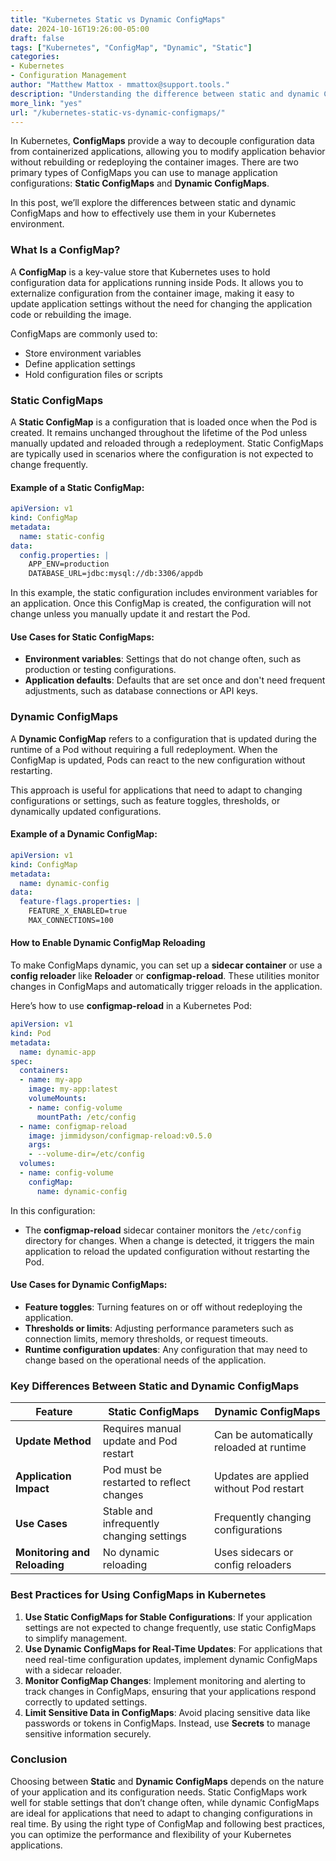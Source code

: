 ```yaml
---
title: "Kubernetes Static vs Dynamic ConfigMaps"  
date: 2024-10-16T19:26:00-05:00  
draft: false  
tags: ["Kubernetes", "ConfigMap", "Dynamic", "Static"]  
categories:  
- Kubernetes  
- Configuration Management  
author: "Matthew Mattox - mmattox@support.tools."  
description: "Understanding the difference between static and dynamic ConfigMaps in Kubernetes and how to use them effectively for managing application configurations."  
more_link: "yes"  
url: "/kubernetes-static-vs-dynamic-configmaps/"  
---
```


In Kubernetes, **ConfigMaps** provide a way to decouple configuration data from containerized applications, allowing you to modify application behavior without rebuilding or redeploying the container images. There are two primary types of ConfigMaps you can use to manage application configurations: **Static ConfigMaps** and **Dynamic ConfigMaps**.

In this post, we’ll explore the differences between static and dynamic ConfigMaps and how to effectively use them in your Kubernetes environment.

<!--more-->

### What Is a ConfigMap?

A **ConfigMap** is a key-value store that Kubernetes uses to hold configuration data for applications running inside Pods. It allows you to externalize configuration from the container image, making it easy to update application settings without the need for changing the application code or rebuilding the image.

ConfigMaps are commonly used to:
- Store environment variables
- Define application settings
- Hold configuration files or scripts

### Static ConfigMaps

A **Static ConfigMap** is a configuration that is loaded once when the Pod is created. It remains unchanged throughout the lifetime of the Pod unless manually updated and reloaded through a redeployment. Static ConfigMaps are typically used in scenarios where the configuration is not expected to change frequently.

#### Example of a Static ConfigMap:

```yaml
apiVersion: v1
kind: ConfigMap
metadata:
  name: static-config
data:
  config.properties: |
    APP_ENV=production
    DATABASE_URL=jdbc:mysql://db:3306/appdb
```

In this example, the static configuration includes environment variables for an application. Once this ConfigMap is created, the configuration will not change unless you manually update it and restart the Pod.

#### Use Cases for Static ConfigMaps:
- **Environment variables**: Settings that do not change often, such as production or testing configurations.
- **Application defaults**: Defaults that are set once and don't need frequent adjustments, such as database connections or API keys.

### Dynamic ConfigMaps

A **Dynamic ConfigMap** refers to a configuration that is updated during the runtime of a Pod without requiring a full redeployment. When the ConfigMap is updated, Pods can react to the new configuration without restarting.

This approach is useful for applications that need to adapt to changing configurations or settings, such as feature toggles, thresholds, or dynamically updated configurations.

#### Example of a Dynamic ConfigMap:

```yaml
apiVersion: v1
kind: ConfigMap
metadata:
  name: dynamic-config
data:
  feature-flags.properties: |
    FEATURE_X_ENABLED=true
    MAX_CONNECTIONS=100
```

#### How to Enable Dynamic ConfigMap Reloading

To make ConfigMaps dynamic, you can set up a **sidecar container** or use a **config reloader** like **Reloader** or **configmap-reload**. These utilities monitor changes in ConfigMaps and automatically trigger reloads in the application.

Here’s how to use **configmap-reload** in a Kubernetes Pod:

```yaml
apiVersion: v1
kind: Pod
metadata:
  name: dynamic-app
spec:
  containers:
  - name: my-app
    image: my-app:latest
    volumeMounts:
    - name: config-volume
      mountPath: /etc/config
  - name: configmap-reload
    image: jimmidyson/configmap-reload:v0.5.0
    args:
    - --volume-dir=/etc/config
  volumes:
  - name: config-volume
    configMap:
      name: dynamic-config
```

In this configuration:
- The **configmap-reload** sidecar container monitors the `/etc/config` directory for changes. When a change is detected, it triggers the main application to reload the updated configuration without restarting the Pod.

#### Use Cases for Dynamic ConfigMaps:
- **Feature toggles**: Turning features on or off without redeploying the application.
- **Thresholds or limits**: Adjusting performance parameters such as connection limits, memory thresholds, or request timeouts.
- **Runtime configuration updates**: Any configuration that may need to change based on the operational needs of the application.

### Key Differences Between Static and Dynamic ConfigMaps

| **Feature**                 | **Static ConfigMaps**                    | **Dynamic ConfigMaps**                  |
|-----------------------------|------------------------------------------|-----------------------------------------|
| **Update Method**            | Requires manual update and Pod restart   | Can be automatically reloaded at runtime|
| **Application Impact**       | Pod must be restarted to reflect changes | Updates are applied without Pod restart |
| **Use Cases**                | Stable and infrequently changing settings| Frequently changing configurations      |
| **Monitoring and Reloading** | No dynamic reloading                     | Uses sidecars or config reloaders       |

### Best Practices for Using ConfigMaps in Kubernetes

1. **Use Static ConfigMaps for Stable Configurations**: If your application settings are not expected to change frequently, use static ConfigMaps to simplify management.
2. **Use Dynamic ConfigMaps for Real-Time Updates**: For applications that need real-time configuration updates, implement dynamic ConfigMaps with a sidecar reloader.
3. **Monitor ConfigMap Changes**: Implement monitoring and alerting to track changes in ConfigMaps, ensuring that your applications respond correctly to updated settings.
4. **Limit Sensitive Data in ConfigMaps**: Avoid placing sensitive data like passwords or tokens in ConfigMaps. Instead, use **Secrets** to manage sensitive information securely.

### Conclusion

Choosing between **Static** and **Dynamic ConfigMaps** depends on the nature of your application and its configuration needs. Static ConfigMaps work well for stable settings that don’t change often, while dynamic ConfigMaps are ideal for applications that need to adapt to changing configurations in real time. By using the right type of ConfigMap and following best practices, you can optimize the performance and flexibility of your Kubernetes applications.

